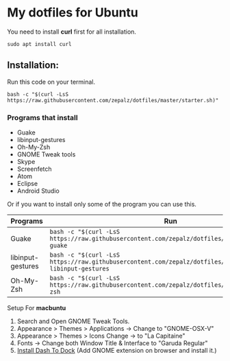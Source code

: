 # My dotfiles for Ubuntu

You need to install **curl** first for all installation.

```shell
sudo apt install curl
```

## Installation:
Run this code on your terminal.

```shell
bash -c "$(curl -LsS https://raw.githubusercontent.com/zepalz/dotfiles/master/starter.sh)"
```

### Programs that install
- Guake
- libinput-gestures
- Oh-My-Zsh
- GNOME Tweak tools
- Skype
- Screenfetch
- Atom
- Eclipse
- Android Studio

Or if you want to install only some of the program you can use this.

Programs | Run
--- | ---
Guake | `bash -c "$(curl -LsS https://raw.githubusercontent.com/zepalz/dotfiles/master/starter.sh)" guake`
libinput-gestures | `bash -c "$(curl -LsS https://raw.githubusercontent.com/zepalz/dotfiles/master/starter.sh)" libinput-gestures`
Oh-My-Zsh | `bash -c "$(curl -LsS https://raw.githubusercontent.com/zepalz/dotfiles/master/starter.sh)" zsh`

Setup For **macbuntu**
1. Search and Open GNOME Tweak Tools.
2. Appearance > Themes > Applications -> Change to "GNOME-OSX-V"
3. Appearance > Themes > Icons Change -> to "La Capitaine"
4. Fonts -> Change both Window Title & Interface to "Garuda Regular"
5. [Install Dash To Dock](https://extensions.gnome.org/extension/307/dash-to-dock/) (Add GNOME extension on browser and install it.)
